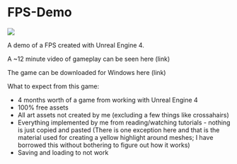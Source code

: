 # FPS-Demo

![](https://i.imgur.com/pJ6K1iL.jpg)


A demo of a FPS created with Unreal Engine 4.

A ~12 minute video of gameplay can be seen here (link)

The game can be downloaded for Windows here (link)

What to expect from this game:
- 4 months worth of a game from working with Unreal Engine 4
- 100% free assets
- All art assets not created by me (excluding a few things like crossahairs)
- Everything implemented by me from reading/watching tutorials - nothing is just copied and pasted (There is one exception here and that is the material used for creating a yellow highlight around meshes; I have borrowed this without bothering to figure out how it works)
- Saving and loading to not work

